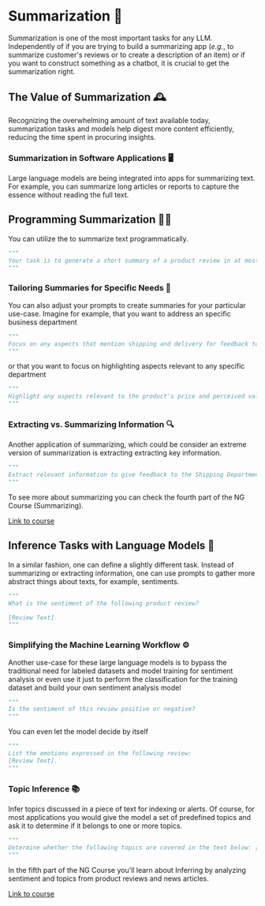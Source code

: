 # Summarization 📝

Summarization is one of the most important tasks for any LLM. Independently of if you are trying to build a summarizing app (_e.g._, to summarize customer's reviews or to create a description of an item) or if you want to construct something as a chatbot, it is crucial to get the summarization right. 


## The Value of Summarization 🕰️
Recognizing the overwhelming amount of text available today, summarization tasks and models help digest more content efficiently, reducing the time spent in procuring insights.

### Summarization in Software Applications 🖥️
Large language models are being integrated into apps for summarizing text. For example, you can summarize long articles or reports to capture the essence without reading the full text.


## Programming Summarization 🧑‍💻
You can utilize the to summarize text programmatically.
```python
"""
Your task is to generate a short summary of a product review in at most 30 words.
"""
```

### Tailoring Summaries for Specific Needs 🎯
You can also adjust your prompts to create summaries for your particular use-case. Imagine for example, that you want to address an specific business department
```python
"""
Focus on any aspects that mention shipping and delivery for feedback to the Shipping Department.
"""
```
or that you want to focus on highlighting aspects relevant to any specific department
```python
"""
Highlight any aspects relevant to the product's price and perceived value for the Pricing Department.
"""
```

### Extracting vs. Summarizing Information 🔍
Another application of summarizing, which could be consider an extreme version of summarization is extracting extracting key information.
```python
"""
Extract relevant information to give feedback to the Shipping Department.
"""
```

To see more about summarizing you can check the fourth part of the NG Course (Summarizing).

[Link to course](https://www.deeplearning.ai/short-courses/chatgpt-prompt-engineering-for-developers/)

## Inference Tasks with Language Models 🤔

In a similar fashion, one can define a slightly different task. Instead of summarizing or extracting information, one can use prompts to gather more abstract things about texts, for example, sentiments.
```py
"""
What is the sentiment of the following product review?

[Review Text]
"""
```

### Simplifying the Machine Learning Workflow ⚙️
Another use-case for these large language models is to bypass the traditional need for labeled datasets and model training for sentiment analysis or even use it just to perform the classification for the training dataset and build your own sentiment analysis model
```python
"""
Is the sentiment of this review positive or negative?
"""
```


You can even let the model decide by itself

```py
"""
List the emotions expressed in the following review: 
[Review Text].
"""
```

### Topic Inference 📚
Infer topics discussed in a piece of text for indexing or alerts. Of course, for most applications you would give the model a set of predefined topics and ask it to determine if it belongs to one or more topics.
```py
"""
Determine whether the following topics are covered in the text below: [Topic List].
"""
```

In the fifth part of the NG Course you'll learn about Inferring by analyzing sentiment and topics from product reviews and news articles.

[Link to course](https://www.deeplearning.ai/short-courses/chatgpt-prompt-engineering-for-developers/)
